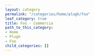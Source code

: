 ```yaml
---
layout: category
permalink: "/categories/home/plugh/foo"
leaf_category: true
title: Foo - Commercia
path_to_this_category:
- Home
- Plugh
- Foo
child_categories: []
---
```

